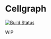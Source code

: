 # Cellgraph
[![Build Status](https://travis-ci.org/elyzion/cellgraph.svg)](https://travis-ci.org/elyzion/cellgraph)

WIP

